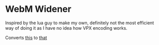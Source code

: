 # WebM Widener

Inspired by the lua guy to make my own, definitely not the most efficient way of doing it as I have no idea how VPX encoding works.

Converts [this](https://webm.red/view/EX3q.webm) to [that](https://webm.red/view/VnUz.webm)